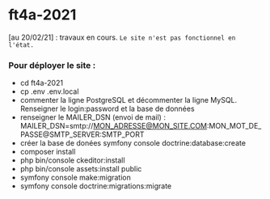 # ft4a-2021
[au 20/02/21] : travaux en cours.
`Le site n'est pas fonctionnel en l'état.`

### Pour déployer le site :

- cd ft4a-2021
- cp .env .env.local
- commenter la ligne PostgreSQL et décommenter la ligne MySQL. Renseigner le login:password et la base de données
- renseigner le MAILER_DSN (envoi de mail) : MAILER_DSN=smtp://MON_ADRESSE@MON_SITE.COM:MON_MOT_DE_PASSE@SMTP_SERVER:SMTP_PORT
- créer la base de donées symfony console doctrine:database:create
- composer install
- php bin/console ckeditor:install
- php bin/console assets:install public
- symfony console make:migration
- symfony console doctrine:migrations:migrate
